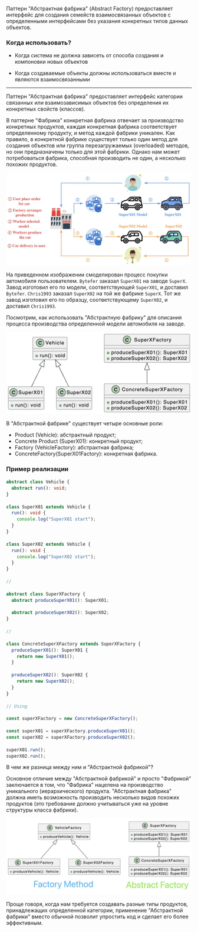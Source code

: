 
Паттерн "Абстрактная фабрика" (Abstract Factory) предоставляет интерфейс для создания семейств взаимосвязанных объектов с определенными интерфейсами без указания конкретных типов данных объектов.

### Когда использовать?

- Когда система не должна зависеть от способа создания и компоновки новых объектов

- Когда создаваемые объекты должны использоваться вместе и являются взаимосвязанными


<hr />

Паттерн "Абстрактная фабрика" предоставляет интерфейс категории связанных или взаимозависимых объектов без определения их конкретных свойств (классов).

В паттерне "Фабрика" конкретная фабрика отвечает за производство конкретных продуктов, каждая конкретная фабрика соответствует определенному продукту, и метод каждой фабрики уникален. Как правило, в конкретной фабрике существует только один метод для создания объектов или группа перезагружаемых (overloaded) методов, но они предназначены только для этой фабрики. Однако нам может потребоваться фабрика, способная производить не один, а несколько похожих продуктов.

![Alt text](./assets/Абстрактная%20фабрика%20~%20Abstract%20Factory%201.png)

На приведенном изображении смоделирован процесс покупки автомобиля пользователем. `Bytefer` заказал `SuperX01` на заводе `SuperX`. Завод изготовил его по модели, соответствующей `SuperX01`, и доставил `Bytefer`. `Chris1993` заказал `SuperX02` на той же фабрике `SuperX`. Тот же завод изготовил его по образцу, соответствующему `SuperX02`, и доставил `Chris1993`.

Посмотрим, как использовать "Абстрактную фабрику" для описания процесса производства определенной модели автомобиля на заводе.

![Alt text](./assets/Абстрактная%20фабрика%20~%20Abstract%20Factory%202.png)

В "Абстрактной фабрике" существует четыре основные роли:

- Product (Vehicle): абстрактный продукт;
- Concrete Product (SuperX01): конкретный продукт;
- Factory (VehicleFactory): абстрактная фабрика;
- ConcreteFactory(SuperX01Factory): конкретная фабрика.

### Пример реализации

```ts
abstract class Vehicle {
  abstract run(): void;
}

class SuperX01 extends Vehicle {
  run(): void {
    console.log("SuperX01 start");
  }
}

class SuperX02 extends Vehicle {
  run(): void {
    console.log("SuperX02 start");
  }
}

// 

abstract class SuperXFactory {
  abstract produceSuperX01(): SuperX01;

  abstract produceSuperX02(): SuperX02;
}

// 

class ConcreteSuperXFactory extends SuperXFactory {
  produceSuperX01(): SuperX01 {
    return new SuperX01();
  }

  produceSuperX02(): SuperX02 {
    return new SuperX02();
  }
}

// Using

const superXFactory = new ConcreteSuperXFactory();

const superX01 = superXFactory.produceSuperX01();
const superX02 = superXFactory.produceSuperX02();

superX01.run();
superX02.run();
```


В чем же разница между ним и "Абстрактной фабрикой"?

Основное отличие между "Абстрактной фабрикой" и просто "Фабрикой" заключается в том, что "Фабрика" нацелена на производство уникального (иерархического) продукта. "Абстрактная фабрика" должна иметь возможность производить несколько видов похожих продуктов (это требование должно учитываться уже на уровне структуры класса фабрики).

![Alt text](./assets/Абстрактная%20фабрика%20~%20Abstract%20Factory%203.png)

Проще говоря, когда нам требуется создавать разные типы продуктов, принадлежащих определенной категории, применение "Абстрактной фабрики" вместо обычной позволит упростить код и сделает его более эффективным.
